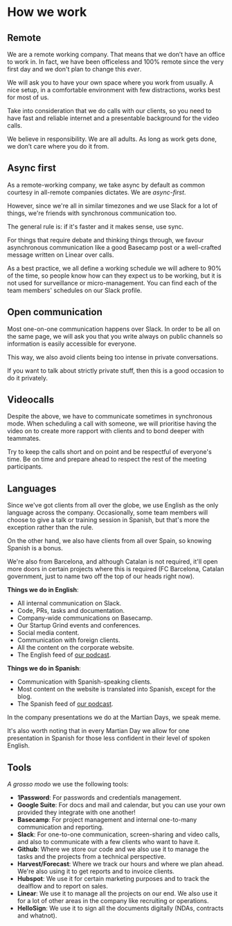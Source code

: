 # How we work

## Remote

We are a remote working company. That means that we don’t have an office to work in. In fact, we have been officeless and 100% remote since the very first day and we don't plan to change this _ever_.

We will ask you to have your own space where you work from usually. A nice setup, in a comfortable environment with few distractions, works best for most of us.

Take into consideration that we do calls with our clients, so you need to have fast and reliable internet and a presentable background for the video calls.

We believe in responsibility. We are all adults. As long as work gets done, we don’t care where you do it from.

## Async first

As a remote-working company, we take async by default as common courtesy in all-remote companies dictates. We are _async-first_.

However, since we're all in similar timezones and we use Slack for a lot of things, we're friends with synchronous communication too.

The general rule is: if it's faster and it makes sense, use sync.

For things that require debate and thinking things through, we favour asynchronous communication like a good Basecamp post or a well-crafted message written on Linear over calls.

As a best practice, we all define a working schedule we will adhere to 90% of the time, so people know how can they expect us to be working, but it is not used for surveillance or micro-management. You can find each of the team members' schedules on our Slack profile.

## Open communication

Most one-on-one communication happens over Slack. In order to be all on the same page, we will ask you that you write always on public channels so information is easily accessible for everyone.

This way, we also avoid clients being too intense in private conversations.

If you want to talk about strictly private stuff, then this is a good occasion to do it privately.

## Videocalls

Despite the above, we have to communicate sometimes in synchronous mode. When scheduling a call with someone, we will prioritise having the video on to create more rapport with clients and to bond deeper with teammates.

Try to keep the calls short and on point and be respectful of everyone's time. Be on time and prepare ahead to respect the rest of the meeting participants.

## Languages

Since we've got clients from all over the globe, we use English as the only language across the company. Occasionally, some team members will choose to give a talk or training session in Spanish, but that's more the exception rather than the rule.

On the other hand, we also have clients from all over Spain, so knowing Spanish is a bonus.

We're also from Barcelona, and although Catalan is not required, it'll open more doors in certain projects where this is required (FC Barcelona, Catalan government, just to name two off the top of our heads right now).

__Things we do in English__:

* All internal communication on Slack.
* Code, PRs, tasks and documentation.
* Company-wide communications on Basecamp.
* Our Startup Grind events and conferences.
* Social media content.
* Communication with foreign clients.
* All the content on the corporate website.
* The English feed of <a href="https://podcast.marsbased.com/" title="Life on Mars" target="_blank">our podcast</a>.

__Things we do in Spanish__:

* Communication with Spanish-speaking clients.
* Most content on the website is translated into Spanish, except for the blog.
* The Spanish feed of <a href="https://podcast.marsbased.com/podcasts-es/" title="Life on Mars" target="_blank">our podcast</a>.

In the company presentations we do at the Martian Days, we speak meme.

It's also worth noting that in every Martian Day we allow for one presentation in Spanish for those less confident in their level of spoken English.

## Tools

_A grosso modo_ we use the following tools:

* __1Password__: For passwords and credentials management.
* __Google Suite__: For docs and mail and calendar, but you can use your own provided they integrate with one another!
* __Basecamp__: For project management and internal one-to-many communication and reporting.
* __Slack__: For one-to-one communication, screen-sharing and video calls, and also to communicate with a few clients who want to have it.
* __Github__: Where we store our code and we also use it to manage the tasks and the projects from a technical perspective.
* __Harvest/Forecast__: Where we track our hours and where we plan ahead. We're also using it to get reports and to invoice clients.
* __Hubspot__: We use it for certain marketing purposes and to track the dealflow and to report on sales.
* __Linear__: We use it to manage all the projects on our end. We also use it for a lot of other areas in the company like recruiting or operations.
* __HelloSign__: We use it to sign all the documents digitally (NDAs, contracts and whatnot).




